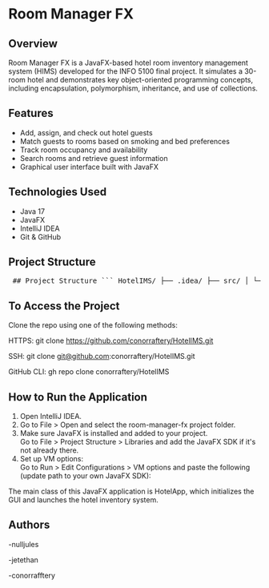# Room Manager FX

## Overview
Room Manager FX is a JavaFX-based hotel room inventory management system (HIMS) developed for the INFO 5100 final project. It simulates a 30-room hotel and demonstrates key object-oriented programming concepts, including encapsulation, polymorphism, inheritance, and use of collections.

## Features
- Add, assign, and check out hotel guests
- Match guests to rooms based on smoking and bed preferences
- Track room occupancy and availability
- Search rooms and retrieve guest information
- Graphical user interface built with JavaFX

## Technologies Used
- Java 17
- JavaFX
- IntelliJ IDEA
- Git & GitHub

## Project Structure

<pre> ## Project Structure ``` HotelIMS/ ├── .idea/ ├── src/ │ └── hotel/ │ ├── BedType.java │ ├── Bookable.java │ ├── Guest.java │ ├── Hotel.java │ ├── HotelApp.fxml │ ├── HotelApp.java │ ├── HotelAppController.java │ ├── Room.java │ ├── RoomPreferences.java │ ├── RoomStatus.java │ ├── SmokingPreference.java │ └── Main.java ├── .gitignore ├── README.md └── HotelIMS.iml ``` </pre>


## To Access the Project

Clone the repo using one of the following methods:

HTTPS:
git clone https://github.com/conorraftery/HotelIMS.git

SSH:
git clone git@github.com:conorraftery/HotelIMS.git

GitHub CLI:
gh repo clone conorraftery/HotelIMS

## How to Run the Application

1. Open IntelliJ IDEA.
2. Go to File > Open and select the room-manager-fx project folder.
3. Make sure JavaFX is installed and added to your project.  
   Go to File > Project Structure > Libraries and add the JavaFX SDK if it's not already there.
4. Set up VM options:  
   Go to Run > Edit Configurations > VM options and paste the following (update path to your own JavaFX SDK):

The main class of this JavaFX application is HotelApp, which initializes the GUI and launches the hotel inventory system.

## Authors

-nulljules

-jetethan

-conorrafftery
